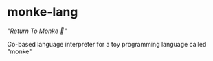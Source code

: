 # monke-lang
*"Return To Monke 🐒"*

Go-based language interpreter for a toy programming language called "monke"
